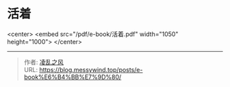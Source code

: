 # 活着

&lt;center&gt;
	&lt;embed src=&#34;/pdf/e-book/活着.pdf&#34; width=&#34;1050&#34; height=&#34;1000&#34;&gt;
&lt;/center&gt;

---

> 作者: [凌乱之风](https://github.com/messywind)  
> URL: https://blog.messywind.top/posts/e-book%E6%B4%BB%E7%9D%80/  


